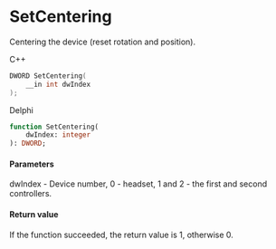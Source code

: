 ﻿# SetCentering
Centering the device (reset rotation and position).

С++
```c
DWORD SetCentering(
	__in int dwIndex
);
```

Delphi
```pascal
function SetCentering(
	dwIndex: integer
): DWORD;
```

#### Parameters
dwIndex - Device number, 0 - headset, 1 and 2 - the first and second controllers.

#### Return value
If the function succeeded, the return value is 1, otherwise 0.
